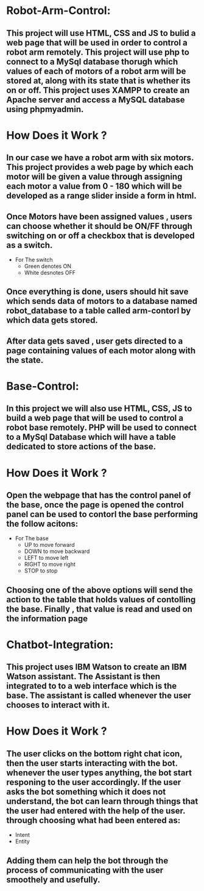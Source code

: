 # Robot-Arm-Control:

## This project will use HTML, CSS and JS to bulid a web page that will be used in order to control a robot arm remotely. This project will use php to connect to a MySql database thorugh which values of each of motors of a robot arm will be stored at, along with its state that is whether its on or off. This project uses XAMPP to create an Apache server and access a MySQL database using phpmyadmin.

# How Does it Work ?

## In our case we have a robot arm with six motors. This project provides a web page by which each motor will be given a value through assigning each motor a value from 0 - 180 which will be developed as a range slider inside a form in html.

## Once Motors have been assigned values , users can choose whether it should be ON/FF through switching on or off a checkbox that is developed as a switch.

- For The switch
  - Green denotes ON
  - White desnotes OFF

## Once everything is done, users should hit save which sends data of motors to a database named robot_database to a table called arm-contorl by which data gets stored.

## After data gets saved , user gets directed to a page containing values of each motor along with the state.

# Base-Control:

## In this project we will also use HTML, CSS, JS to build a web page that will be used to control a robot base remotely. PHP will be used to connect to a MySql Database which will have a table dedicated to store actions of the base.

# How Does it Work ?

## Open the webpage that has the control panel of the base, once the page is opened the control panel can be used to contorl the base performing the follow acitons:

- For The base
  - UP to move forward
  - DOWN to move backward
  - LEFT to move left
  - RIGHT to move right
  - STOP to stop

## Choosing one of the above options will send the action to the table that holds values of contolling the base. Finally , that value is read and used on the information page

# Chatbot-Integration:

## This project uses IBM Watson to create an IBM Watson assistant. The Assistant is then integrated to to a web interface which is the base. The assistant is called whenever the user chooses to interact with it.

# How Does it Work ?

## The user clicks on the bottom right chat icon, then the user starts interacting with the bot. whenever the user types anything, the bot start responing to the user accordingly. If the user asks the bot something which it does not understand, the bot can learn through things that the user had entered with the help of the user. through choosing what had been entered as:

- Intent
- Entity

## Adding them can help the bot through the process of communicating with the user smoothely and usefully.
